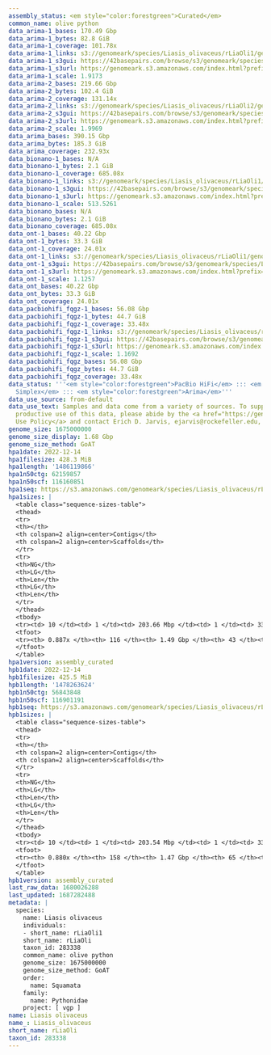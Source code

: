 ```yaml
---
assembly_status: <em style="color:forestgreen">Curated</em>
common_name: olive python
data_arima-1_bases: 170.49 Gbp
data_arima-1_bytes: 82.8 GiB
data_arima-1_coverage: 101.78x
data_arima-1_links: s3://genomeark/species/Liasis_olivaceus/rLiaOli1/genomic_data/arima/<br>
data_arima-1_s3gui: https://42basepairs.com/browse/s3/genomeark/species/Liasis_olivaceus/rLiaOli1/genomic_data/arima/
data_arima-1_s3url: https://genomeark.s3.amazonaws.com/index.html?prefix=species/Liasis_olivaceus/rLiaOli1/genomic_data/arima/
data_arima-1_scale: 1.9173
data_arima-2_bases: 219.66 Gbp
data_arima-2_bytes: 102.4 GiB
data_arima-2_coverage: 131.14x
data_arima-2_links: s3://genomeark/species/Liasis_olivaceus/rLiaOli2/genomic_data/arima/<br>
data_arima-2_s3gui: https://42basepairs.com/browse/s3/genomeark/species/Liasis_olivaceus/rLiaOli2/genomic_data/arima/
data_arima-2_s3url: https://genomeark.s3.amazonaws.com/index.html?prefix=species/Liasis_olivaceus/rLiaOli2/genomic_data/arima/
data_arima-2_scale: 1.9969
data_arima_bases: 390.15 Gbp
data_arima_bytes: 185.3 GiB
data_arima_coverage: 232.93x
data_bionano-1_bases: N/A
data_bionano-1_bytes: 2.1 GiB
data_bionano-1_coverage: 685.08x
data_bionano-1_links: s3://genomeark/species/Liasis_olivaceus/rLiaOli1/genomic_data/bionano/<br>
data_bionano-1_s3gui: https://42basepairs.com/browse/s3/genomeark/species/Liasis_olivaceus/rLiaOli1/genomic_data/bionano/
data_bionano-1_s3url: https://genomeark.s3.amazonaws.com/index.html?prefix=species/Liasis_olivaceus/rLiaOli1/genomic_data/bionano/
data_bionano-1_scale: 513.5261
data_bionano_bases: N/A
data_bionano_bytes: 2.1 GiB
data_bionano_coverage: 685.08x
data_ont-1_bases: 40.22 Gbp
data_ont-1_bytes: 33.3 GiB
data_ont-1_coverage: 24.01x
data_ont-1_links: s3://genomeark/species/Liasis_olivaceus/rLiaOli1/genomic_data/ont/<br>
data_ont-1_s3gui: https://42basepairs.com/browse/s3/genomeark/species/Liasis_olivaceus/rLiaOli1/genomic_data/ont/
data_ont-1_s3url: https://genomeark.s3.amazonaws.com/index.html?prefix=species/Liasis_olivaceus/rLiaOli1/genomic_data/ont/
data_ont-1_scale: 1.1257
data_ont_bases: 40.22 Gbp
data_ont_bytes: 33.3 GiB
data_ont_coverage: 24.01x
data_pacbiohifi_fqgz-1_bases: 56.08 Gbp
data_pacbiohifi_fqgz-1_bytes: 44.7 GiB
data_pacbiohifi_fqgz-1_coverage: 33.48x
data_pacbiohifi_fqgz-1_links: s3://genomeark/species/Liasis_olivaceus/rLiaOli1/genomic_data/pacbio_hifi/<br>
data_pacbiohifi_fqgz-1_s3gui: https://42basepairs.com/browse/s3/genomeark/species/Liasis_olivaceus/rLiaOli1/genomic_data/pacbio_hifi/
data_pacbiohifi_fqgz-1_s3url: https://genomeark.s3.amazonaws.com/index.html?prefix=species/Liasis_olivaceus/rLiaOli1/genomic_data/pacbio_hifi/
data_pacbiohifi_fqgz-1_scale: 1.1692
data_pacbiohifi_fqgz_bases: 56.08 Gbp
data_pacbiohifi_fqgz_bytes: 44.7 GiB
data_pacbiohifi_fqgz_coverage: 33.48x
data_status: '''<em style="color:forestgreen">PacBio HiFi</em> ::: <em style="color:forestgreen">ONT
  Simplex</em> ::: <em style="color:forestgreen">Arima</em>'''
data_use_source: from-default
data_use_text: Samples and data come from a variety of sources. To support fair and
  productive use of this data, please abide by the <a href="https://genome10k.soe.ucsc.edu/data-use-policies/">Data
  Use Policy</a> and contact Erich D. Jarvis, ejarvis@rockefeller.edu, with any questions.
genome_size: 1675000000
genome_size_display: 1.68 Gbp
genome_size_method: GoAT
hpa1date: 2022-12-14
hpa1filesize: 428.3 MiB
hpa1length: '1486119866'
hpa1n50ctg: 62159857
hpa1n50scf: 116160851
hpa1seq: https://s3.amazonaws.com/genomeark/species/Liasis_olivaceus/rLiaOli1/assembly_curated/rLiaOli1.hap1.cur.20221214.fasta.gz
hpa1sizes: |
  <table class="sequence-sizes-table">
  <thead>
  <tr>
  <th></th>
  <th colspan=2 align=center>Contigs</th>
  <th colspan=2 align=center>Scaffolds</th>
  </tr>
  <tr>
  <th>NG</th>
  <th>LG</th>
  <th>Len</th>
  <th>LG</th>
  <th>Len</th>
  </tr>
  </thead>
  <tbody>
  <tr><td> 10 </td><td> 1 </td><td> 203.66 Mbp </td><td> 1 </td><td> 332.08 Mbp </td></tr><tr><td> 20 </td><td> 3 </td><td> 104.46 Mbp </td><td> 2 </td><td> 264.61 Mbp </td></tr><tr><td> 30 </td><td> 4 </td><td> 98.00 Mbp </td><td> 2 </td><td> 264.61 Mbp </td></tr><tr><td> 40 </td><td> 7 </td><td> 72.83 Mbp </td><td> 3 </td><td> 203.66 Mbp </td></tr><tr style="background-color:#cccccc;"><td> 50 </td><td> 9 </td><td style="background-color:#88ff88;"> 62.16 Mbp </td><td> 4 </td><td style="background-color:#88ff88;"> 116.16 Mbp </td></tr><tr><td> 60 </td><td> 13 </td><td> 32.12 Mbp </td><td> 5 </td><td> 113.56 Mbp </td></tr><tr><td> 70 </td><td> 19 </td><td> 23.73 Mbp </td><td> 7 </td><td> 82.07 Mbp </td></tr><tr><td> 80 </td><td> 30 </td><td> 11.54 Mbp </td><td> 10 </td><td> 26.30 Mbp </td></tr><tr><td> 90 </td><td> 0 </td><td>  </td><td> 0 </td><td>  </td></tr><tr><td> 100 </td><td> 0 </td><td>  </td><td> 0 </td><td>  </td></tr></tbody>
  <tfoot>
  <tr><th> 0.887x </th><th> 116 </th><th> 1.49 Gbp </th><th> 43 </th><th> 1.49 Gbp </th></tr>
  </tfoot>
  </table>
hpa1version: assembly_curated
hpb1date: 2022-12-14
hpb1filesize: 425.5 MiB
hpb1length: '1478263624'
hpb1n50ctg: 56843848
hpb1n50scf: 116901191
hpb1seq: https://s3.amazonaws.com/genomeark/species/Liasis_olivaceus/rLiaOli1/assembly_curated/rLiaOli1.hap2.cur.20221214.fasta.gz
hpb1sizes: |
  <table class="sequence-sizes-table">
  <thead>
  <tr>
  <th></th>
  <th colspan=2 align=center>Contigs</th>
  <th colspan=2 align=center>Scaffolds</th>
  </tr>
  <tr>
  <th>NG</th>
  <th>LG</th>
  <th>Len</th>
  <th>LG</th>
  <th>Len</th>
  </tr>
  </thead>
  <tbody>
  <tr><td> 10 </td><td> 1 </td><td> 203.54 Mbp </td><td> 1 </td><td> 332.68 Mbp </td></tr><tr><td> 20 </td><td> 3 </td><td> 104.43 Mbp </td><td> 2 </td><td> 259.48 Mbp </td></tr><tr><td> 30 </td><td> 4 </td><td> 96.37 Mbp </td><td> 2 </td><td> 259.48 Mbp </td></tr><tr><td> 40 </td><td> 6 </td><td> 74.90 Mbp </td><td> 3 </td><td> 203.54 Mbp </td></tr><tr style="background-color:#cccccc;"><td> 50 </td><td> 9 </td><td style="background-color:#88ff88;"> 56.84 Mbp </td><td> 4 </td><td style="background-color:#88ff88;"> 116.90 Mbp </td></tr><tr><td> 60 </td><td> 13 </td><td> 32.11 Mbp </td><td> 5 </td><td> 113.50 Mbp </td></tr><tr><td> 70 </td><td> 22 </td><td> 12.89 Mbp </td><td> 7 </td><td> 81.91 Mbp </td></tr><tr><td> 80 </td><td> 41 </td><td> 6.18 Mbp </td><td> 11 </td><td> 25.60 Mbp </td></tr><tr><td> 90 </td><td> 0 </td><td>  </td><td> 0 </td><td>  </td></tr><tr><td> 100 </td><td> 0 </td><td>  </td><td> 0 </td><td>  </td></tr></tbody>
  <tfoot>
  <tr><th> 0.880x </th><th> 158 </th><th> 1.47 Gbp </th><th> 65 </th><th> 1.48 Gbp </th></tr>
  </tfoot>
  </table>
hpb1version: assembly_curated
last_raw_data: 1680026288
last_updated: 1687282488
metadata: |
  species:
    name: Liasis olivaceus
    individuals:
    - short_name: rLiaOli1
    short_name: rLiaOli
    taxon_id: 283338
    common_name: olive python
    genome_size: 1675000000
    genome_size_method: GoAT
    order:
      name: Squamata
    family:
      name: Pythonidae
    project: [ vgp ]
name: Liasis olivaceus
name_: Liasis_olivaceus
short_name: rLiaOli
taxon_id: 283338
---
```

